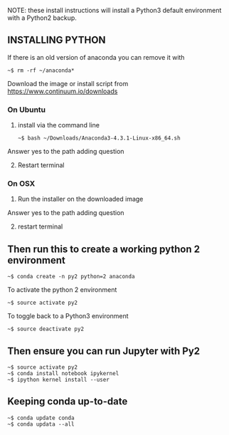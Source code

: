 
NOTE: these install instructions will install a Python3 default environment with a Python2 backup.


## INSTALLING PYTHON

If there is an old version of anaconda you can remove it with

   ```
   ~$ rm -rf ~/anaconda*
   ```
Download the image or install script from https://www.continuum.io/downloads


### On Ubuntu


1. install via the command line

   ``` 
   ~$ bash ~/Downloads/Anaconda3-4.3.1-Linux-x86_64.sh
   ```
   
Answer yes to the path adding question
   
2. Restart terminal


### On OSX


1. Run the installer on the downloaded image

Answer yes to the path adding question

2. restart terminal


## Then run this to create a working python 2 environment


   ```
   ~$ conda create -n py2 python=2 anaconda
   ```

To activate the python 2 environment

   ```
   ~$ source activate py2
   ```
   
To toggle back to a Python3 environment

   ```
   ~$ source deactivate py2
   ```
   
## Then ensure you can run Jupyter with Py2


   ```
   ~$ source activate py2
   ~$ conda install notebook ipykernel
   ~$ ipython kernel install --user
   ```
   
## Keeping conda up-to-date

   ```
   ~$ conda update conda
   ~$ conda updata --all 
   ```
